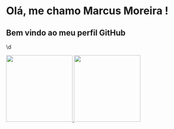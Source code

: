 # Olá, me chamo Marcus Moreira ! 
## Bem vindo ao meu perfil GitHub 

\d


<div>
<a href="https://github.com/MarcusVBMoreira">
<img loading="lazy" height="180em" src="https://github-readme-stats.vercel.app/api/top-langs/?username=MarcusVBMoreira&layout=compact&langs_count=7&theme=dracula"/>
<img loading="lazy" height="180em" src="https://github-readme-stats.vercel.app/api?username=MarcusVBMoreira&show_icons=true&theme=dracula&include_all_commits=true&count_private=true"/>
</div>
